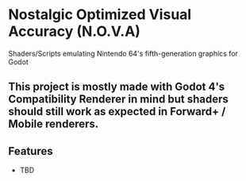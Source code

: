 # Nostalgic Optimized Visual Accuracy (N.O.V.A)
Shaders/Scripts emulating Nintendo 64's fifth-generation graphics for Godot

This project is mostly made with Godot 4's Compatibility Renderer in mind but shaders should still work
as expected in Forward+ / Mobile renderers.
---

## Features

- TBD
